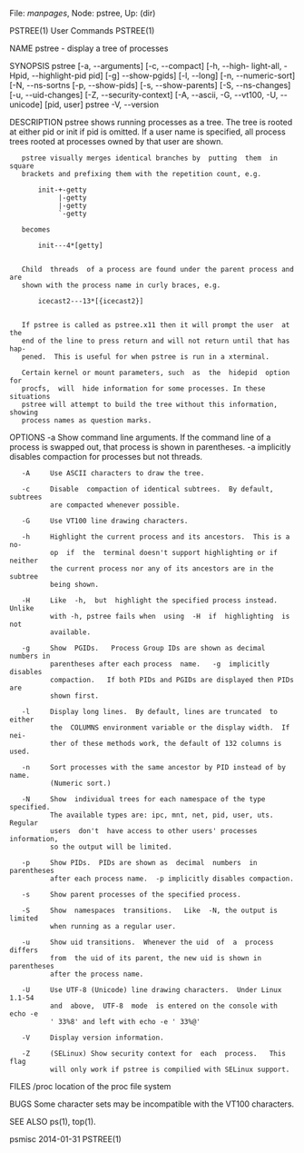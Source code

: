 File: *manpages*,  Node: pstree,  Up: (dir)

PSTREE(1)                        User Commands                       PSTREE(1)



NAME
       pstree - display a tree of processes

SYNOPSIS
       pstree [-a, --arguments] [-c, --compact] [-h, --high-
       light-all, -Hpid, --highlight-pid pid] [-g] --show-pgids] [-l, --long]
       [-n, --numeric-sort] [-N, --ns-sortns [-p, --show-pids]
       [-s, --show-parents] [-S, --ns-changes] [-u, --uid-changes]
       [-Z, --security-context] [-A, --ascii, -G, --vt100, -U, --unicode]
       [pid, user]
       pstree -V, --version

DESCRIPTION
       pstree shows running processes as a tree.  The tree is rooted at either
       pid  or  init  if  pid  is  omitted.   If a user name is specified, all
       process trees rooted at processes owned by that user are shown.

       pstree visually merges identical branches by  putting  them  in  square
       brackets and prefixing them with the repetition count, e.g.

           init-+-getty
                |-getty
                |-getty
                `-getty

       becomes

           init---4*[getty]


       Child  threads  of a process are found under the parent process and are
       shown with the process name in curly braces, e.g.

           icecast2---13*[{icecast2}]


       If pstree is called as pstree.x11 then it will prompt the user  at  the
       end of the line to press return and will not return until that has hap-
       pened.  This is useful for when pstree is run in a xterminal.

       Certain kernel or mount parameters, such  as  the  hidepid  option  for
       procfs,  will  hide information for some processes. In these situations
       pstree will attempt to build the tree without this information, showing
       process names as question marks.


OPTIONS
       -a     Show  command  line arguments.  If the command line of a process
              is swapped out,  that  process  is  shown  in  parentheses.   -a
              implicitly disables compaction for processes but not threads.

       -A     Use ASCII characters to draw the tree.

       -c     Disable  compaction of identical subtrees.  By default, subtrees
              are compacted whenever possible.

       -G     Use VT100 line drawing characters.

       -h     Highlight the current process and its ancestors.  This is a  no-
              op  if  the  terminal doesn't support highlighting or if neither
              the current process nor any of its ancestors are in the  subtree
              being shown.

       -H     Like  -h,  but  highlight the specified process instead.  Unlike
              with -h, pstree fails when  using  -H  if  highlighting  is  not
              available.

       -g     Show  PGIDs.   Process Group IDs are shown as decimal numbers in
              parentheses after each process  name.   -g  implicitly  disables
              compaction.   If both PIDs and PGIDs are displayed then PIDs are
              shown first.

       -l     Display long lines.  By default, lines are truncated  to  either
              the  COLUMNS environment variable or the display width.  If nei-
              ther of these methods work, the default of 132 columns is used.

       -n     Sort processes with the same ancestor by PID instead of by name.
              (Numeric sort.)

       -N     Show  individual trees for each namespace of the type specified.
              The available types are: ipc, mnt, net, pid, user, uts.  Regular
              users  don't  have access to other users' processes information,
              so the output will be limited.

       -p     Show PIDs.  PIDs are shown as  decimal  numbers  in  parentheses
              after each process name.  -p implicitly disables compaction.

       -s     Show parent processes of the specified process.

       -S     Show  namespaces  transitions.   Like  -N, the output is limited
              when running as a regular user.

       -u     Show uid transitions.  Whenever the uid  of  a  process  differs
              from  the uid of its parent, the new uid is shown in parentheses
              after the process name.

       -U     Use UTF-8 (Unicode) line drawing characters.  Under Linux 1.1-54
              and  above,  UTF-8  mode  is entered on the console with echo -e
              ' 33%8' and left with echo -e ' 33%@'

       -V     Display version information.

       -Z     (SELinux) Show security context for  each  process.   This  flag
              will only work if pstree is compilied with SELinux support.

FILES
       /proc  location of the proc file system

BUGS
       Some character sets may be incompatible with the VT100 characters.

SEE ALSO
       ps(1), top(1).



psmisc                            2014-01-31                         PSTREE(1)
